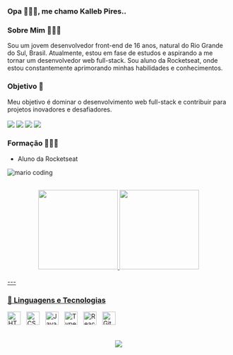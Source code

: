 ### Opa 🙋🏽‍♂, me chamo Kalleb Pires..

### Sobre Mim 👨🏽‍💻

Sou um jovem desenvolvedor front-end de 16 anos, natural do Rio Grande do Sul, Brasil. Atualmente, estou em fase de estudos e aspirando a me tornar um desenvolvedor web full-stack. Sou aluno da Rocketseat, onde estou constantemente aprimorando minhas habilidades e conhecimentos.

### Objetivo 🎯

Meu objetivo é dominar o desenvolvimento web full-stack e contribuir para projetos inovadores e desafiadores.
<br>
<br>
 <a href="https://discord.gg/WTYZ3KV3zP" target="_blank"><img src="https://img.shields.io/badge/Discord-7289DA?style=for-the-badge&logo=discord&logoColor=white" target="_blank"></a> 
  <a href = "mailto:kpiresdev@gmail.com"><img src="https://img.shields.io/badge/-Gmail-%23333?style=for-the-badge&logo=gmail&logoColor=red" target="_blank"></a>
  <a href="https://www.linkedin.com/in/kalleb-pires-6ab644258" target="_blank"><img src="https://img.shields.io/badge/-LinkedIn-%230077B5?style=for-the-badge&logo=linkedin&logoColor=white" target="_blank"></a>
   <a href="https://www.instagram.com/_kallebpires/" target="_blank"><img src="https://img.shields.io/badge/-Instagram-%23E4405F?style=for-the-badge&logo=instagram&logoColor=white" target="_blank"></a>

### Formação 👨🏾‍🎓

- Aluno da Rocketseat


![mario coding](https://i.imgur.com/1ZvVkDc.gif)
<br>
<br>

<div align="center">
  <a href="https://github.com/KallebPires">
  <img height="180em" src="https://github-readme-stats.vercel.app/api?username=KallebPires&show_icons=true&theme=dark&include_all_commits=true&count_private=true"/>
  <img height="180em" src="https://github-readme-stats.vercel.app/api/top-langs/?username=KallebPires&layout=compact&langs_count=7&theme=dark"/>
</div>
<br>
---

### 🤖 Linguagens e Tecnologias


<img 
    align="left" 
    alt="HTML"
    title="HTML" 
    width="30px" 
    style="padding-right: 10px;" 
    src="https://cdn.jsdelivr.net/gh/devicons/devicon@latest/icons/html5/html5-original.svg" 
/>
<img 
    align="left" 
    alt="CSS" 
    title="CSS"
    width="30px" 
    style="padding-right: 10px;" 
    src="https://cdn.jsdelivr.net/gh/devicons/devicon@latest/icons/css3/css3-original.svg" 
/>
<img 
    align="left" 
    alt="JavaScript" 
    title="JavaScript"
    width="30px" 
    style="padding-right: 10px;" 
    src="https://cdn.jsdelivr.net/gh/devicons/devicon@latest/icons/javascript/javascript-original.svg" 
/>
<img 
    align="left" 
    alt="TypeScript"
    title="TypeScript" 
    width="30px" 
    style="padding-right: 10px;" 
    src="https://cdn.jsdelivr.net/gh/devicons/devicon@latest/icons/typescript/typescript-original.svg" 
/>
<img 
    align="left" 
    alt="React"
    title="React" 
    width="30px" 
    style="padding-right: 10px;" 
    src="https://cdn.jsdelivr.net/gh/devicons/devicon@latest/icons/react/react-original.svg" 
/>


<img 
    align="left" 
    alt="Git" 
    title="Git"
    width="30px" 
    style="padding-right: 10px;" 
    src="https://cdn.jsdelivr.net/gh/devicons/devicon@latest/icons/git/git-original.svg" 
/>

<br>
<br>
<br>
<p align="center">   <img alingn="center" src="https://profile-counter.glitch.me/KallebPires/count.svg" /></p>

 


    
